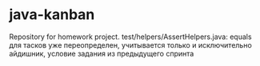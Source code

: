 # java-kanban
Repository for homework project.
test/helpers/AssertHelpers.java: equals для тасков уже переопределен, учитывается только и исключительно айдишник, условие задания из предыдущего спринта
    
